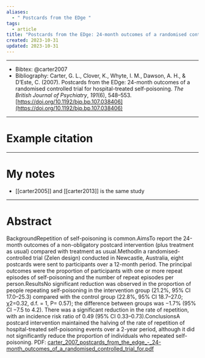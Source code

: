 ```yaml
---
aliases:
  - " Postcards from the EDge "
tags:
  - article
title: "Postcards from the EDge: 24-month outcomes of a randomised controlled trial for hospital-treated self-poisoning"
created: 2023-10-31
updated: 2023-10-31
---
```


---

- Bibtex: @carter2007
- Bibliography: Carter, G. L., Clover, K., Whyte, I. M., Dawson, A. H., & D’Este, C. (2007). Postcards from the EDge: 24-month outcomes of a randomised controlled trial for hospital-treated self-poisoning. _The British Journal of Psychiatry_, _191_(6), 548–553. [https://doi.org/10.1192/bjp.bp.107.038406](https://doi.org/10.1192/bjp.bp.107.038406)

---
# Example citation


---
# My notes
- [[carter2005]] and [[carter2013]] is the same study

---

# Abstract
BackgroundRepetition of self-poisoning is common.AimsTo report the 24-month outcomes of a non-obligatory postcard intervention (plus treatment as usual) compared with treatment as usual.MethodIn a randomised-controlled trial (Zelen design) conducted in Newcastle, Australia, eight postcards were sent to participants over a 12-month period. The principal outcomes were the proportion of participants with one or more repeat episodes of self-poisoning and the number of repeat episodes per person.ResultsNo significant reduction was observed in the proportion of people repeating self-poisoning in the intervention group (21.2%, 95% CI 17.0–25.3) compared with the control group (22.8%, 95% CI 18.7–27.0; χ2=0.32, d.f. = 1, P= 0.57); the difference between groups was −1.7% (95% CI −7.5 to 4.2). There was a significant reduction in the rate of repetition, with an incidence risk ratio of 0.49 (95% CI 0.33–0.73).ConclusionsA postcard intervention maintained the halving of the rate of repetition of hospital-treated self-poisoning events over a 2-year period, although it did not significantly reduce the proportion of individuals who repeated self-poisoning.
PDF: [carter_2007_postcards_from_the_edge_-_24-month_outcomes_of_a_randomised_controlled_trial_for.pdf](file:///Users/oskarflygare/Library/CloudStorage/OneDrive-KarolinskaInstitutet/30-39%20Resources/37%20-%20Personal%20research%20library/zotero-articles/Carter/carter_2007_postcards_from_the_edge_-_24-month_outcomes_of_a_randomised_controlled_trial_for.pdf)